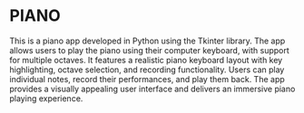 # PIANO
 This is a piano app developed in Python using the Tkinter library. The app allows users to play the piano using their computer keyboard, with support for multiple octaves. It features a realistic piano keyboard layout with key highlighting, octave selection, and recording functionality. Users can play individual notes, record their performances, and play them back. The app provides a visually appealing user interface and delivers an immersive piano playing experience.
